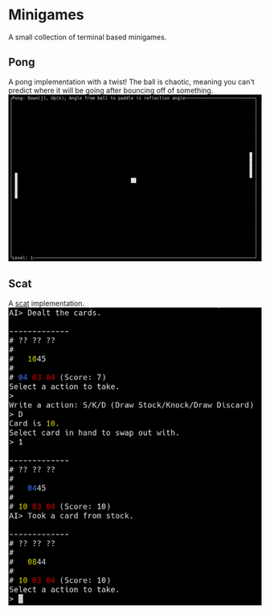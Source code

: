 # Minigames
A small collection of terminal based minigames.

## Pong
A pong implementation with a twist! The ball is chaotic, meaning you can't predict where it will be going after bouncing off of something.
![pong](images/pong.png)

## Scat
A [scat](https://www.pagat.com/draw/scat.html) implementation.
![scat](images/scat.png)

